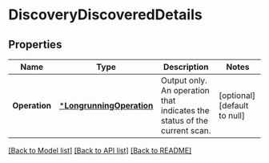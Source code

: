 # DiscoveryDiscoveredDetails

## Properties
Name | Type | Description | Notes
------------ | ------------- | ------------- | -------------
**Operation** | [***LongrunningOperation**](longrunningOperation.md) | Output only. An operation that indicates the status of the current scan. | [optional] [default to null]

[[Back to Model list]](../README.md#documentation-for-models) [[Back to API list]](../README.md#documentation-for-api-endpoints) [[Back to README]](../README.md)


